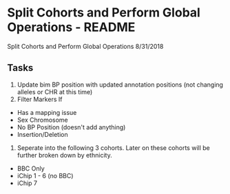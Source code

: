 Split Cohorts and Perform Global Operations - README
================
Split Cohorts and Perform Global Operations
8/31/2018

Tasks
-----

1.  Update bim BP position with updated annotation positions (not changing alleles or CHR at this time)
2.  Filter Markers If

-   Has a mapping issue
-   Sex Chromosome
-   No BP Position (doesn't add anything)
-   Insertion/Deletion

1.  Seperate into the following 3 cohorts. Later on these cohorts will be further broken down by ethnicity.

-   BBC Only
-   iChip 1 - 6 (no BBC)
-   iChip 7
